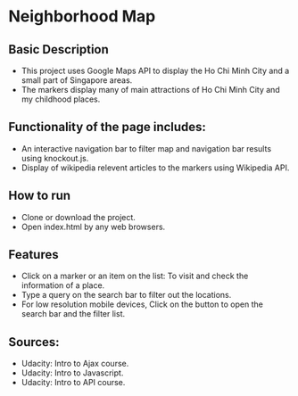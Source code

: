 # Neighborhood Map
## Basic Description
- This project uses Google Maps API to display the Ho Chi Minh City and a small part of Singapore areas.
- The markers display many of main attractions of Ho Chi Minh City and my childhood places.

## Functionality of the page includes:
- An interactive navigation bar to filter map and navigation bar results using knockout.js.
- Display of wikipedia relevent articles to the markers using Wikipedia API.

## How to run
- Clone or download the project.
- Open index.html by any web browsers.

## Features
- Click on a marker or an item on the list: To visit and check the information of a place.
- Type a query on the search bar to filter out the locations.
- For low resolution mobile devices, Click on the button to open the search bar and the filter list.

## Sources:
- Udacity: Intro to Ajax course.
- Udacity: Intro to Javascript.
- Udacity: Intro to API course.
